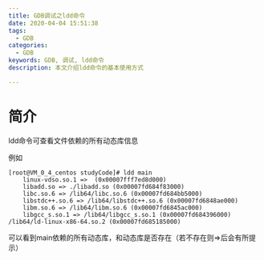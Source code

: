 ```yaml
---
title: GDB调试之ldd命令
date: 2020-04-04 15:51:38
tags:
  - GDB
categories:
  - GDB
keywords: GDB, 调试, ldd命令
description: 本文介绍ldd命令的基本使用方式

---
```



# **简介**

ldd命令可查看文件依赖的所有动态库信息

<!-----more-------->

例如
```
[root@VM_0_4_centos studyCode]# ldd main
	linux-vdso.so.1 =>  (0x00007fff7ed8d000)
	libadd.so => ./libadd.so (0x00007fd684f83000)
	libc.so.6 => /lib64/libc.so.6 (0x00007fd684bb5000)
	libstdc++.so.6 => /lib64/libstdc++.so.6 (0x00007fd6848ae000)
	libm.so.6 => /lib64/libm.so.6 (0x00007fd6845ac000)
	libgcc_s.so.1 => /lib64/libgcc_s.so.1 (0x00007fd684396000)
/lib64/ld-linux-x86-64.so.2 (0x00007fd685185000)
```

可以看到main依赖的所有动态库，和动态库是否存在（若不存在则=>后会有所提示）